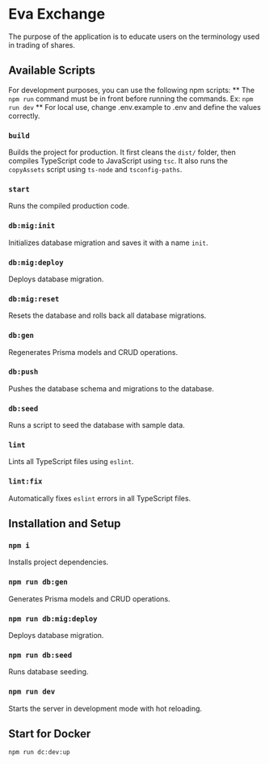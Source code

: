 # Eva Exchange

The purpose of the application is to educate users on the terminology used in trading of shares.

## Available Scripts

For development purposes, you can use the following npm scripts:
** The `npm run` command must be in front before running the commands. Ex: `npm run dev`
** For local use, change .env.example to .env and define the values correctly.

### `build`

Builds the project for production. It first cleans the `dist/` folder, then compiles TypeScript code to JavaScript using `tsc`. It also runs the `copyAssets` script using `ts-node` and `tsconfig-paths`.

### `start`

Runs the compiled production code.

### `db:mig:init`

Initializes database migration and saves it with a name `init`.


### `db:mig:deploy`

Deploys database migration.

### `db:mig:reset`

Resets the database and rolls back all database migrations.

### `db:gen`

Regenerates Prisma models and CRUD operations.

### `db:push`

Pushes the database schema and migrations to the database.

### `db:seed`

Runs a script to seed the database with sample data.

### `lint`

Lints all TypeScript files using `eslint`.

### `lint:fix`

Automatically fixes `eslint` errors in all TypeScript files.

## Installation and Setup

### `npm i`

Installs project dependencies.

### `npm run db:gen`

Generates Prisma models and CRUD operations.

### `npm run db:mig:deploy`

Deploys database migration.

### `npm run db:seed`

Runs database seeding.

### `npm run dev`

Starts the server in development mode with hot reloading.


## Start for Docker

`npm run dc:dev:up`